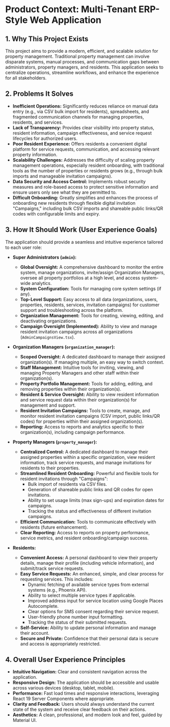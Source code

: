 # Product Context: Multi-Tenant ERP-Style Web Application

## 1. Why This Project Exists

This project aims to provide a modern, efficient, and scalable solution for property management. Traditional property management can involve disparate systems, manual processes, and communication gaps between administrators, property managers, and residents. This application seeks to centralize operations, streamline workflows, and enhance the experience for all stakeholders.

## 2. Problems It Solves

*   **Inefficient Operations:** Significantly reduces reliance on manual data entry (e.g., via CSV bulk import for residents), spreadsheets, and fragmented communication channels for managing properties, residents, and services.
*   **Lack of Transparency:** Provides clear visibility into property status, resident information, campaign effectiveness, and service request lifecycles for authorized users.
*   **Poor Resident Experience:** Offers residents a convenient digital platform for service requests, communication, and accessing relevant property information.
*   **Scalability Challenges:** Addresses the difficulty of scaling property management operations, especially resident onboarding, with traditional tools as the number of properties or residents grows (e.g., through bulk imports and manageable invitation campaigns).
*   **Data Security and Access Control:** Implements robust security measures and role-based access to protect sensitive information and ensure users only see what they are permitted to.
*   **Difficult Onboarding:** Greatly simplifies and enhances the process of onboarding new residents through flexible digital invitation "Campaigns," including bulk CSV imports and shareable public links/QR codes with configurable limits and expiry.

## 3. How It Should Work (User Experience Goals)

The application should provide a seamless and intuitive experience tailored to each user role:

*   **Super Administrators (`admin`):**
    *   **Global Oversight:** A comprehensive dashboard to monitor the entire system, manage organizations, invite/assign Organization Managers, oversee all property portfolios at a high level, and access system-wide analytics.
    *   **System Configuration:** Tools for managing core system settings (if any).
    *   **Top-Level Support:** Easy access to all data (organizations, users, properties, residents, services, invitation campaigns) for customer support and troubleshooting across the platform.
    *   **Organization Management:** Tools for creating, viewing, editing, and deactivating organizations.
    *   **Campaign Oversight (Implemented):** Ability to view and manage resident invitation campaigns across all organizations (`AdminCampaignsView.tsx`).

*   **Organization Managers (`organization_manager`):**
    *   **Scoped Oversight:** A dedicated dashboard to manage their assigned organization(s). If managing multiple, an easy way to switch context.
    *   **Staff Management:** Intuitive tools for inviting, viewing, and managing Property Managers and other staff within their organization(s).
    *   **Property Portfolio Management:** Tools for adding, editing, and removing properties within their organization(s).
    *   **Resident & Service Oversight:** Ability to view resident information and service request data within their organization(s) for management and support.
    *   **Resident Invitation Campaigns:** Tools to create, manage, and monitor resident invitation campaigns (CSV import, public links/QR codes) for properties within their assigned organization(s).
    *   **Reporting:** Access to reports and analytics specific to their organization(s), including campaign performance.

*   **Property Managers (`property_manager`):**
    *   **Centralized Control:** A dedicated dashboard to manage their assigned properties within a specific organization, view resident information, track service requests, and manage invitations for residents to their properties.
    *   **Streamlined Resident Onboarding:** Powerful and flexible tools for resident invitations through "Campaigns":
        *   Bulk import of residents via CSV files.
        *   Generation of shareable public links and QR codes for open invitations.
        *   Ability to set usage limits (max sign-ups) and expiration dates for campaigns.
        *   Tracking the status and effectiveness of different invitation campaigns.
    *   **Efficient Communication:** Tools to communicate effectively with residents (future enhancement).
    *   **Clear Reporting:** Access to reports on property performance, service metrics, and resident onboarding/campaign success.

*   **Residents:**
    *   **Convenient Access:** A personal dashboard to view their property details, manage their profile (including vehicle information), and submit/track service requests.
    *   **Easy Service Requests:** An enhanced, simple, and clear process for requesting services. This includes:
        *   Dynamic fetching of available service types from external systems (e.g., Phoenix API).
        *   Ability to select multiple service types if applicable.
        *   Improved address input for service location using Google Places Autocomplete.
        *   Clear options for SMS consent regarding their service request.
        *   User-friendly phone number input formatting.
        *   Tracking the status of their submitted requests.
    *   **Self-Service:** Ability to update personal information and manage their account.
    *   **Secure and Private:** Confidence that their personal data is secure and access is appropriately restricted.

## 4. Overall User Experience Principles

*   **Intuitive Navigation:** Clear and consistent navigation across the application.
*   **Responsive Design:** The application should be accessible and usable across various devices (desktop, tablet, mobile).
*   **Performance:** Fast load times and responsive interactions, leveraging React 19 Server Components where appropriate.
*   **Clarity and Feedback:** Users should always understand the current state of the system and receive clear feedback on their actions.
*   **Aesthetics:** A clean, professional, and modern look and feel, guided by Material UI.
